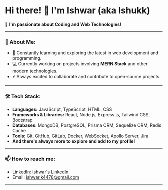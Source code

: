 # Hi there! 👋 I'm Ishwar (aka Ishukk)

👀 **I'm passionate about Coding and Web Technologies!**

---

### 🚀 About Me:

- 🌱 Constantly learning and exploring the latest in web development and programming.
- 💻 Currently working on projects involving **MERN Stack** and other modern technologies.
- ⚡ Always excited to collaborate and contribute to open-source projects.

---

### 🛠️ Tech Stack:

- **Languages:** JavaScript, TypeScript, HTML, CSS
- **Frameworks & Libraries:** React, Node.js, Express.js, Tailwind CSS, Bootstrap
- **Databases:** MongoDB, PostgreSQL, Prisma ORM, Sequelize ORM, Redis Cache
- **Tools:** Git, GitHub, GitLab, Docker, WebSocket, Apollo Server, Jira
- **And there's always more to explore and add to my profile!**

---

### 📫 How to reach me:

- LinkedIn: [Ishwar's LinkedIn](https://www.linkedin.com/in/ishwar-9a356a179)
- Email: [ishwar.k4478@gmail.com](mailto:ishwar.k4478@gmail.com)

---
